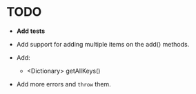 # TODO

- **Add tests**

- Add support for adding multiple items on the add() methods.

- Add:
  - \<Dictionary\> getAllKeys()

- Add more errors and ```throw``` them.
